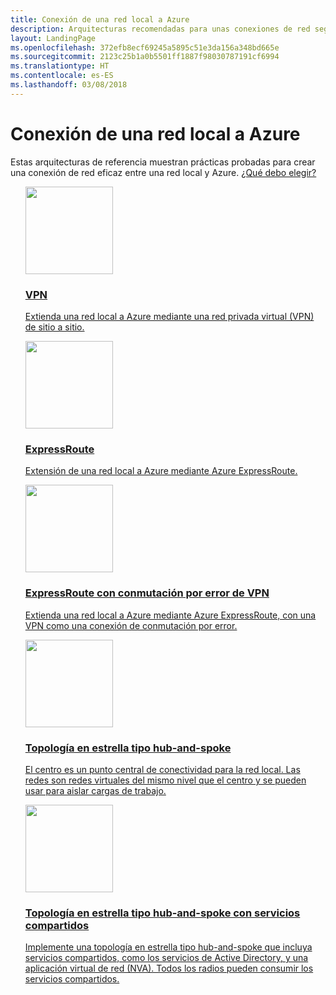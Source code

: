 ```yaml
---
title: Conexión de una red local a Azure
description: Arquitecturas recomendadas para unas conexiones de red seguras y eficaces entre las redes locales y Azure.
layout: LandingPage
ms.openlocfilehash: 372efb8ecf69245a5895c51e3da156a348bd665e
ms.sourcegitcommit: 2123c25b1a0b5501ff1887f98030787191cf6994
ms.translationtype: HT
ms.contentlocale: es-ES
ms.lasthandoff: 03/08/2018
---
```

<!-- This file is generated! -->
<!-- See the templates in ./build/reference-architectures  -->
<!-- See data in index.json -->

# <a name="connect-an-on-premises-network-to-azure"></a>Conexión de una red local a Azure

Estas arquitecturas de referencia muestran prácticas probadas para crear una conexión de red eficaz entre una red local y Azure. [¿Qué debo elegir?](./considerations.md)

<section class="series">
    <ul class="panelContent">
    <!-- VPN -->
<li style="display: flex; flex-direction: column;">
    <a href="./vpn.md" style="display: flex; flex-direction: column; flex: 1 0 auto;">
        <div class="cardSize" style="flex: 1 0 auto; display: flex;">
            <div class="cardPadding" style="display: flex;">
                <div class="card">
                    <div class="cardImageOuter">
                        <div class="cardImage">
                            <img src="./images/vpn.svg" height="140px" />
                        </div>
                    </div>
                    <div class="cardText">
                        <h3>VPN</h3>
                        <p>Extienda una red local a Azure mediante una red privada virtual (VPN) de sitio a sitio.</p>
                    </div>
                </div>
            </div>
        </div>
    </a>
</li>
    <!-- ExpressRoute -->
<li style="display: flex; flex-direction: column;">
    <a href="./expressroute.md" style="display: flex; flex-direction: column; flex: 1 0 auto;">
        <div class="cardSize" style="flex: 1 0 auto; display: flex;">
            <div class="cardPadding" style="display: flex;">
                <div class="card">
                    <div class="cardImageOuter">
                        <div class="cardImage">
                            <img src="./images/expressroute.svg" height="140px" />
                        </div>
                    </div>
                    <div class="cardText">
                        <h3>ExpressRoute</h3>
                        <p>Extensión de una red local a Azure mediante Azure ExpressRoute.</p>
                    </div>
                </div>
            </div>
        </div>
    </a>
</li>
    <!-- ExpressRoute with VPN failover -->
<li style="display: flex; flex-direction: column;">
    <a href="./expressroute-vpn-failover.md" style="display: flex; flex-direction: column; flex: 1 0 auto;">
        <div class="cardSize" style="flex: 1 0 auto; display: flex;">
            <div class="cardPadding" style="display: flex;">
                <div class="card">
                    <div class="cardImageOuter">
                        <div class="cardImage">
                            <img src="./images/expressroute-vpn-failover.svg" height="140px" />
                        </div>
                    </div>
                    <div class="cardText">
                        <h3>ExpressRoute con conmutación por error de VPN</h3>
                        <p>Extienda una red local a Azure mediante Azure ExpressRoute, con una VPN como una conexión de conmutación por error.</p>
                    </div>
                </div>
            </div>
        </div>
    </a>
</li>
    <!-- Hub-spoke topology -->
<li style="display: flex; flex-direction: column;">
    <a href="./hub-spoke.md" style="display: flex; flex-direction: column; flex: 1 0 auto;">
        <div class="cardSize" style="flex: 1 0 auto; display: flex;">
            <div class="cardPadding" style="display: flex;">
                <div class="card">
                    <div class="cardImageOuter">
                        <div class="cardImage">
                            <img src="./images/hub-spoke.svg" height="140px" />
                        </div>
                    </div>
                    <div class="cardText">
                        <h3>Topología en estrella tipo hub-and-spoke</h3>
                        <p>El centro es un punto central de conectividad para la red local. Las redes son redes virtuales del mismo nivel que el centro y se pueden usar para aislar cargas de trabajo.</p>
                    </div>
                </div>
            </div>
        </div>
    </a>
</li>
    <!-- Hub-spoke topology with shared services -->
<li style="display: flex; flex-direction: column;">
    <a href="./shared-services.md" style="display: flex; flex-direction: column; flex: 1 0 auto;">
        <div class="cardSize" style="flex: 1 0 auto; display: flex;">
            <div class="cardPadding" style="display: flex;">
                <div class="card">
                    <div class="cardImageOuter">
                        <div class="cardImage">
                            <img src="./images/shared-services.svg" height="140px" />
                        </div>
                    </div>
                    <div class="cardText">
                        <h3>Topología en estrella tipo hub-and-spoke con servicios compartidos</h3>
                        <p>Implemente una topología en estrella tipo hub-and-spoke que incluya servicios compartidos, como los servicios de Active Directory, y una aplicación virtual de red (NVA). Todos los radios pueden consumir los servicios compartidos.</p>
                    </div>
                </div>
            </div>
        </div>
    </a>
</li>
    </ul>
</section>

<ul class="panelContent cardsI">
</ul>